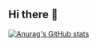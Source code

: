 ## Hi there 👋
[![Anurag's GitHub stats](https://github-readme-stats.vercel.app/api?username=lucas-rpm)](https://github.com/anuraghazra/github-readme-stats)
<!--
**lucas-rpm/lucas-rpm** is a ✨ _special_ ✨ repository because its `README.md` (this file) appears on your GitHub profile.

Here are some ideas to get you started:

- 🔭 I’m currently working on ...
- 🌱 I’m currently learning ...
- 👯 I’m looking to collaborate on ...
- 🤔 I’m looking for help with ...
- 💬 Ask me about ...
- 📫 How to reach me: ...
- 😄 Pronouns: ...
- ⚡ Fun fact: ...
-->
